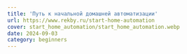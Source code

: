 ```yaml
---
title: 'Путь к начальной домашней автоматизации'
url: https://www.rekby.ru/start-home-automation
cover: start_home_automation/start_home_automation.webp
date: 2024-09-03
category: beginners
---
```

